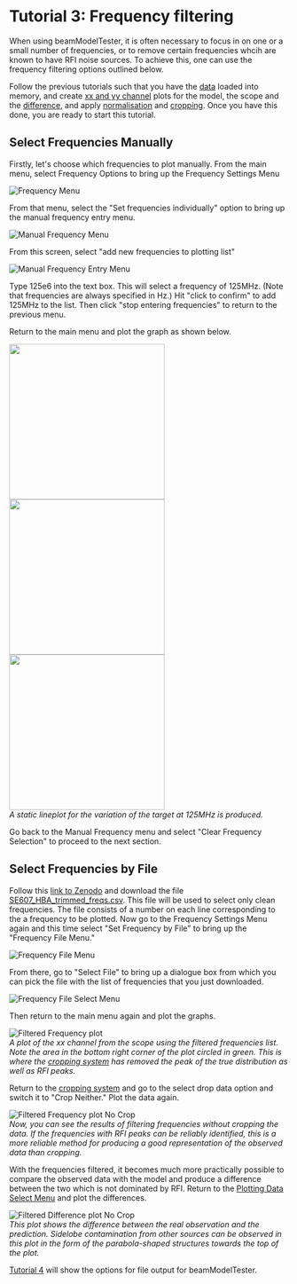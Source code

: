 # Tutorial 3: Frequency filtering<a name="frequencies"></a>
When using beamModelTester, it is often necessary to focus in on one or a small number of frequencies, or to remove certain frequencies whcih are known to have RFI noise sources.  To achieve this, one can use the frequency filtering options outlined below.  

Follow the previous tutorials such that you have the [data](/tutorial_1.md#input) loaded into memory, and create [xx and yy channel](/tutorial_2.md#variables) plots for the model, the scope and the [difference](/tutorial_2.md#differences), and apply [normalisation](/tutorial_1.md#normalisation) and [cropping](/tutorial_1.md#cropping).  Once you have this done, you are ready to start this tutorial.

## Select Frequencies Manually<a name="manual"></a>
Firstly, let's choose which frequencies to plot manually.  From the main menu, select Frequency Options to bring up the Frequency Settings Menu

![Frequency Menu](/images/interactive_snips/gicm_7_Freq_menu.PNG)

From that menu, select the "Set frequencies individually" option to bring up the manual frequency entry menu.

![Manual Frequency Menu](/images/interactive_snips/gicm_7_1_Freq_manual_menu.PNG)

From this screen, select "add new frequencies to plotting list"

![Manual Frequency Entry Menu](/images/interactive_snips/gicm_7_1_2_Freq_manual_entries_menu.PNG)

Type 125e6 into the text box.  This will select a frequency of 125MHz.  (Note that frequencies are always specified in Hz.)  Hit "click to confirm" to add 125MHz to the list.  Then click "stop entering frequencies" to return to the previous menu.

Return to the main menu and plot the graph as shown below.  

<img src="/images/tutorial_3_1_1.png" width=280><img src="/images/tutorial_3_1_3.png" width=280><img src="/images/tutorial_3_1_3.png" width=280>\
*A static lineplot for the variation of the target at 125MHz is produced.*

Go back to the Manual Frequency menu and select "Clear Frequency Selection" to proceed to the next section.

## Select Frequencies by File<a name="file"></a>
Follow this [link to Zenodo](https://zenodo.org/record/2592487#.XIkyiIXLcUE) and download the file [SE607_HBA_trimmed_freqs.csv](https://zenodo.org/record/2592487/files/SE607_HBA_trimmed_freqs.csv?download=1).  This file will be used to select only clean frequencies.  The file consists of a number on each line corresponding to the a frequency to be plotted.  Now go to the Frequency Settings Menu again and this time select "Set Frequency by File" to bring up the "Frequency File Menu."

![Frequency File Menu](/images/interactive_snips/gicm_7_2_Freq_file_menu.PNG)

From there, go to "Select File" to bring up a dialogue box from which you can pick the file with the list of frequencies that you just downloaded.

![Frequency File Select Menu](/images/interactive_snips/gicm_7_2_1_Freq_file_select_menu.PNG)

Then return to the main menu again and plot the graphs.  

![Filtered Frequency plot](/images/tutorial_3_2_1.png)\
*A plot of the xx channel from the scope using the filtered frequencies list.  Note the area in the bottom right corner of the plot circled in green.  This is where the [cropping system](/tutorial_1.md#cropping) has removed the peak of the true distribution as well as RFI peaks.*

Return to the [cropping system](/tutorial_1.md#cropping) and go to the select drop data option and switch it to "Crop Neither."  Plot the data again.

![Filtered Frequency plot No Crop](/images/tutorial_3_3_1.png)\
*Now, you can see the results of filtering frequencies without cropping the data.  If the frequencies with RFI peaks can be reliably identified, this is a more reliable method for producing a good representation of the observed data than cropping.*

With the frequencies filtered, it becomes much more practically possible to compare the observed data with the model and produce a difference between the two which is not dominated by RFI.  Return to the [Plotting Data Select Menu](/tutorial_2.md#plotting-differences) and plot the differences.

![Filtered Difference plot No Crop](/images/tutorial_3_4_1.png)\
*This plot shows the difference between the real observation and the prediction.  Sidelobe contamination from other sources can be observed in this plot in the form of the parabola-shaped structures towards the top of the plot.*

[Tutorial 4](/tutorial_4.md) will show the options for file output for beamModelTester.
